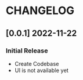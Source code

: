# CHANGELOG

## [0.0.1] 2022-11-22
### Initial Release

- Create Codebase
- UI is not available yet
